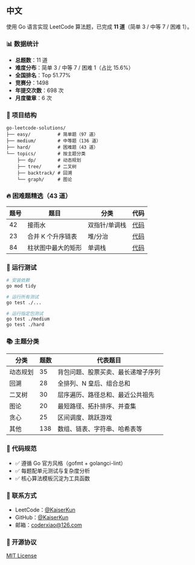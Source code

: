 ## 中文

使用 Go 语言实现 LeetCode 算法题，已完成 **11 道**（简单 3 / 中等 7 / 困难 1）。

### 📊 数据统计

- **总题数**：11 道
- **难度分布**：简单 3 / 中等 7 / 困难 1（占比 15.6%）
- **全国排名**：Top 51.77%
- **竞赛分**：1498
- **年提交次数**：698 次
- **月度徽章**：6 次

### 📁 项目结构

```
go-leetcode-solutions/
├── easy/          # 简单题（97 道）
├── medium/        # 中等题（136 道）
├── hard/          # 困难题（43 道）
└── topics/        # 按主题分类
    ├── dp/        # 动态规划
    ├── tree/      # 二叉树
    ├── backtrack/ # 回溯
    └── graph/     # 图论
```

### 🔥 困难题精选（43 道）

| 题号 | 题目               | 分类          | 代码                                        |
| ---- | ------------------ | ------------- | ------------------------------------------- |
| 42   | 接雨水             | 双指针/单调栈 | [代码](hard/trapping_rain_water.go)         |
| 23   | 合并 K 个升序链表  | 堆/分治       | [代码](hard/merge_k_sorted_lists.go)        |
| 84   | 柱状图中最大的矩形 | 单调栈        | [代码](hard/largest_rectangle_histogram.go) |

### 🧪 运行测试

```bash
# 安装依赖
go mod tidy

# 运行所有测试
go test ./...

# 运行指定包测试
go test ./medium
go test ./hard
```

### 📚 主题分类

| 分类     | 题数 | 代表题目                           |
| -------- | ---- | ---------------------------------- |
| 动态规划 | 35   | 背包问题、股票买卖、最长递增子序列 |
| 回溯     | 28   | 全排列、N 皇后、组合总和           |
| 二叉树   | 30   | 层序遍历、路径总和、最近公共祖先   |
| 图论     | 20   | 最短路径、拓扑排序、并查集         |
| 贪心     | 25   | 区间调度、跳跃游戏                 |
| 其他     | 138  | 数组、链表、字符串、哈希表等       |

### 📝 代码规范

- ✅ 遵循 Go 官方风格（gofmt + golangci-lint）
- ✅ 每题配单元测试与复杂度分析
- ✅ 核心算法模板沉淀为工具函数

### 📧 联系方式

- LeetCode：[@KaiserKun](https://leetcode.cn/u/KaiserKun/)
- GitHub：[@KaiserKun](https://github.com/KaiserKun)
- 邮箱：coderxiao@126.com

### 📄 开源协议

[MIT License](LICENSE)
